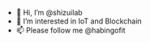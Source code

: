 - 👋 Hi, I’m @shizuilab
- 👀 I’m interested in IoT and Blockchain
- 📫 Please follow me @habingofit

<!---
shizuilab/shizuilab is a ✨ special ✨ repository because its `README.md` (this file) appears on your GitHub profile.
You can click the Preview link to take a look at your changes.
--->
